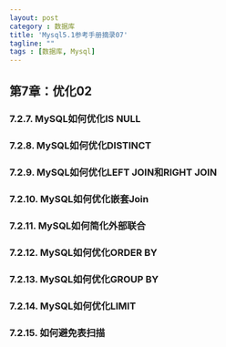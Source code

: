 ```yaml
---
layout: post
category : 数据库
title: 'Mysql5.1参考手册摘录07'
tagline: ""
tags : [数据库, Mysql]
---
```


## 第7章：优化02

### 7.2.7. MySQL如何优化IS NULL



<!--break-->

### 7.2.8. MySQL如何优化DISTINCT

### 7.2.9. MySQL如何优化LEFT JOIN和RIGHT JOIN

### 7.2.10. MySQL如何优化嵌套Join

### 7.2.11. MySQL如何简化外部联合

### 7.2.12. MySQL如何优化ORDER BY

### 7.2.13. MySQL如何优化GROUP BY

### 7.2.14. MySQL如何优化LIMIT

### 7.2.15. 如何避免表扫描